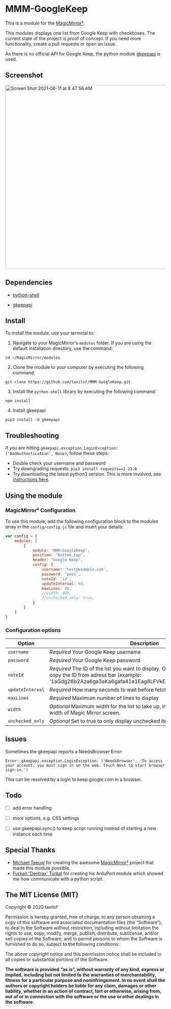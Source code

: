 # MMM-GoogleKeep

This is a module for the [MagicMirror²](https://github.com/MichMich/MagicMirror/).

This modules displays one list from Google Keep with checkboxes. 
The current state of the project is proof of concept. If you need more functionality, create a pull requests or open an issue.

As there is no official API for Google Keep, the python module [gkeepapi](https://github.com/kiwiz/gkeepapi) is used.


## Screenshot
<img width="576" alt="Screen Shot 2021-06-11 at 8 47 56 AM" src="https://user-images.githubusercontent.com/38865319/121759675-c06dc500-cadb-11eb-8d6c-ea73bc7c66ba.png">


## Dependencies

- [python-shell](https://www.npmjs.com/package/python-shell)


- [gkeepapi](https://github.com/kiwiz/gkeepapi)


## Install

To install the module, use your terminal to:

1. Navigate to your MagicMirror's `modules` folder. If you are using the default installation directory, use the command: 
```
cd ~/MagicMirror/modules
```

2. Clone the module to your computer by executing the following command:
```
git clone https://github.com/taxilof/MMM-GoogleKeep.git
```

3. Install the `python-shell` library by executing the following command:
```
npm install
```

4. Install gkeepapi 
```
pip3 install -U gkeepapi
```

## Troubleshooting
If you are hitting `gkeepapi.exception.LoginException: ('BadAuthentication', None)`, follow these steps:
- Double check your username and password
- Try downgrading requests: `pip3 install requests==2.23.0`
- Try downloading the latest python3 version. This is more involved, see [instructions here](https://www.raspberrypi.org/forums/viewtopic.php?t=291310#p1761359).

## Using the module

### MagicMirror² Configuration

To use this module, add the following configuration block to the modules array in the `config/config.js` file and insert your details:
```js
var config = {
    modules: [
        {
            module: 'MMM-GoogleKeep',
            position: "bottom_top",
            header: "Google Keep",
            config: {
                username: 'test@example.com',
                password: 'pass',
                noteId: 'id',
                updateInterval: 60,
                maxLines: 30,
                //width: 400,
                //unchecked_only: true,
            }
        }
    ]
}
```


### Configuration options

| Option           | Description
|----------------- |-----------
| `username`       | *Required* Your Google Keep username
| `password`       | *Required* Your Google Keep password
| `noteId`         | *Required* The ID of the list you want to display. Open the list in browser and copy the ID from adress bar (example: '1aGdg26b2Aza6ga3aKa6gafa41e1Eag8LFVkE_klE4ap0i13HGoBmNeLp3a4')
| `updateInterval`       | *Required* How many seconds to wait before fetching an update
| `maxLines`       | *Required* Maximum number of lines to display
| `width`          | *Optional* Maximum width for the list to take up, in pixels. Default allows full width of Magic Mirror screen.
| `unchecked_only` | *Optional* Set to true to only display unchecked items. Default false

## Issues

Sometimes the gkeepapi reports a NeedsBrowser Error:
```
Error: gkeepapi.exception.LoginException: ('NeedsBrowser', 'To access your account, you must sign in on the web. Touch Next to start browser sign-in.')
```
This can be resolved by a login to keep.google.com in a browser.
    


## Todo

- [ ] add error handling
- [ ] more options, e.g. CSS settings
- [ ] use gkeepapi.sync() to keep script running instead of starting a new instance each time


## Special Thanks

- [Michael Teeuw](https://github.com/MichMich) for creating the awesome [MagicMirror²](https://github.com/MichMich/MagicMirror/tree/develop) project that made this module possible.
- [Furkan 'Dentrax' Türkal](https://github.com/Dentrax/MMM-ArduPort/) for creating his ArduPort module which showed me how communicate with a python script.


## The MIT License (MIT)

Copyright © 2020 taxilof

Permission is hereby granted, free of charge, to any person
obtaining a copy of this software and associated documentation
files (the “Software”), to deal in the Software without
restriction, including without limitation the rights to use,
copy, modify, merge, publish, distribute, sublicense, and/or sell
copies of the Software, and to permit persons to whom the
Software is furnished to do so, subject to the following
conditions:

The above copyright notice and this permission notice shall be
included in all copies or substantial portions of the Software.

**The software is provided “as is”, without warranty of any kind, express or implied, including but not limited to the warranties of merchantability, fitness for a particular purpose and noninfringement. In no event shall the authors or copyright holders be liable for any claim, damages or other liability, whether in an action of contract, tort or otherwise, arising from, out of or in connection with the software or the use or other dealings in the software.**
